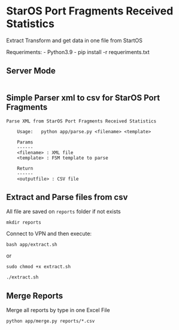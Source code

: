 # StarOS Port Fragments Received Statistics
Extract Transform and get data in one file from StartOS

Requeriments:
    - Python3.9
    - pip install -r requeriments.txt

## Server Mode
```

```
## Simple Parser xml to csv for StarOS Port Fragments
```   
Parse XML from StarOS Port Fragments Received Statistics

    Usage:   python app/parse.py <filename> <template>

    Params
    ------
    <filename> : XML file
    <template> : FSM template to parse

    Return
    ------
    <outputfile> : CSV file
```
## Extract and Parse files from csv
All file are saved on `reports` folder if not exists

```
mkdir reports
```

Connect to VPN and then execute:
```
bash app/extract.sh
```
or 
```
sudo chmod +x extract.sh

./extract.sh
```

## Merge Reports
Merge all reports by type in one Excel File

```
python app/merge.py reports/*.csv
```
